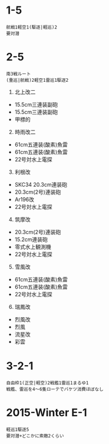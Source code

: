1-5
====
```
航戦1軽空1(駆逐|軽巡)2
要対潜
```

2-5
====
```
南3戦ルート
(重巡|航戦)2軽空1雷巡1駆逐2
```
1. 北上改二
  * 15.5cm三連装副砲
  * 15.5cm三連装副砲
  * 甲標的
2. 時雨改二
  * 61cm五連装(酸素)魚雷
  * 61cm五連装(酸素)魚雷
  * 22号対水上電探
3. 利根改
  * SKC34 20.3cm連装砲
  * 20.3cm(2号)連装砲
  * Ar196改
  * 22号対水上電探
4. 筑摩改
  * 20.3cm(2号)連装砲
  * 15.2cm連装砲
  * 零式水上観測機
  * 22号対水上電探
5. 雪風改
  * 61cm五連装(酸素)魚雷
  * 61cm五連装(酸素)魚雷
  * 22号対水上電探
6. 瑞鳳改
  * 烈風改
  * 烈風
  * 流星改
  * 彩雲

3-2-1
====
```
自由枠1(正空|軽空)2戦艦1雷巡1まるゆ1
戦艦、雷巡を4～6隻ローテでバケツ消費ほぼなし
```

2015-Winter E-1
====
```
軽巡1駆逐5
要対潜+どこかに索敵2くらい
```

